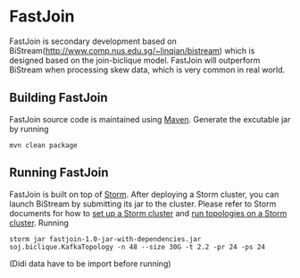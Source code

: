 # FastJoin
FastJoin is secondary development based on BiStream(http://www.comp.nus.edu.sg/~linqian/bistream) which is designed based on the join-biclique model.
FastJoin will outperform BiStream when processing skew data, which is very common in real world. 

## Building FastJoin

FastJoin source code is maintained using [Maven](http://maven.apache.org/). Generate the excutable jar by running

    mvn clean package

## Running FastJoin

FastJoin is built on top of [Storm](https://storm.apache.org/). After deploying a Storm cluster, you can launch BiStream by submitting its jar to the cluster. Please refer to Storm documents for how to [set up a Storm cluster](https://storm.apache.org/documentation/Setting-up-a-Storm-cluster.html) and [run topologies on a Storm cluster](https://storm.apache.org/documentation/Running-topologies-on-a-production-cluster.html).
Running 

    storm jar fastjoin-1.0-jar-with-dependencies.jar soj.biclique.KafkaTopology -n 48 --size 30G -t 2.2 -pr 24 -ps 24
(Didi data have to be import before running)
